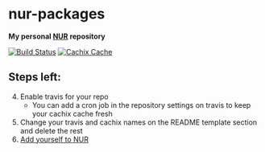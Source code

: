 
# nur-packages

**My personal [NUR](https://github.com/nix-community/NUR) repository**

[![Build Status](https://travis-ci.com/pschuprikov/nur-packages.svg?branch=master)](https://travis-ci.com/pschuprikov/nur-packages)
[![Cachix Cache](https://img.shields.io/badge/cachix-pschuprikov-blue.svg)](https://pschuprikov.cachix.org)

## Steps left:

4. Enable travis for your repo
   * You can add a cron job in the repository settings on travis to keep your
     cachix cache fresh
5. Change your travis and cachix names on the README template section and delete
   the rest
6. [Add yourself to NUR](https://github.com/nix-community/NUR#how-to-add-your-own-repository)
